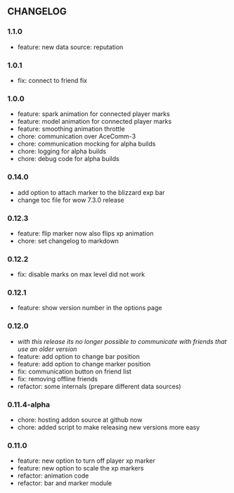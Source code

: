 ## CHANGELOG

### 1.1.0

  * feature: new data source: reputation

### 1.0.1

  * fix: connect to friend fix

### 1.0.0

  * feature: spark animation for connected player marks
  * feature: model animation for connected player marks
  * feature: smoothing animation throttle
  * chore: communication over AceComm-3
  * chore: communication mocking for alpha builds
  * chore: logging for alpha builds
  * chore: debug code for alpha builds

### 0.14.0 

  * add option to attach marker to the blizzard exp bar
  * change toc file for wow 7.3.0 release

### 0.12.3

  * feature: flip marker now also flips xp animation
  * chore: set changelog to markdown

### 0.12.2

  * fix: disable marks on max level did not work

### 0.12.1

  * feature: show version number in the options page

### 0.12.0

  * *with this release its no longer possible to communicate with friends that use an older version*
  * feature: add option to change bar position
  * feature: add option to change marker position
  * fix: communication button on friend list
  * fix: removing offline friends
  * refactor: some internals (prepare different data sources)

### 0.11.4-alpha

  * chore: hosting addon source at github now
  * chore: added script to make releasing new versions more easy

### 0.11.0

  * feature: new option to turn off player xp marker
  * feature: new option to scale the xp markers
  * refactor: animation code
  * refactor: bar and marker module
